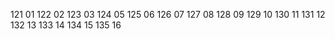 121 01
122 02
123 03
124 05
125 06
126 07
127 08
128 09
129 10
130 11
131 12
132 13
133 14
134 15
135 16
